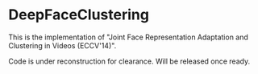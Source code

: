 # DeepFaceClustering

This is the implementation of "Joint Face Representation Adaptation and Clustering in Videos (ECCV'14)".

Code is under reconstruction for clearance. Will be released once ready.
